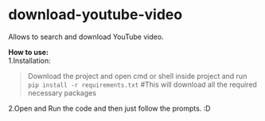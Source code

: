 # download-youtube-video
Allows to search and download YouTube video.

**How to use:**  
1.Installation:  
  >Download the project and open cmd or shell inside project and run  
  >`pip install -r requirements.txt` #This will download all the required necessary packages  
    
2.Open and Run the code and then just follow the prompts. :D
